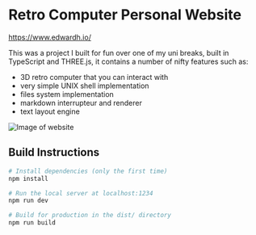 # Retro Computer Personal Website

https://www.edwardh.io/

This was a project I built for fun over one of my uni breaks, built in TypeScript and THREE.js, it contains a number of nifty features such as:
- 3D retro computer that you can interact with
- very simple UNIX shell implementation
- files system implementation
- markdown interrupteur and renderer
- text layout engine

![Image of website](https://www.edwardh.io/icon/og-img1.png)

## Build Instructions 
``` bash
# Install dependencies (only the first time)
npm install

# Run the local server at localhost:1234
npm run dev

# Build for production in the dist/ directory
npm run build
```

